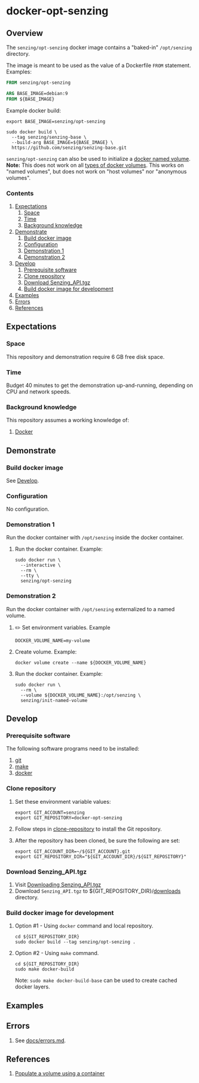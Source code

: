 # docker-opt-senzing

## Overview

The `senzing/opt-senzing` docker image contains a "baked-in" `/opt/senzing` directory.

The image is meant to be used as the value of a Dockerfile `FROM` statement. Examples:

```Dockerfile
FROM senzing/opt-senzing
```

```Dockerfile
ARG BASE_IMAGE=debian:9
FROM ${BASE_IMAGE}
```

Example docker build:

```console
export BASE_IMAGE=senzing/opt-senzing

sudo docker build \
  --tag senzing/senzing-base \
  --build-arg BASE_IMAGE=${BASE_IMAGE} \
  https://github.com/senzing/senzing-base.git
```

`senzing/opt-senzing` can also be used to initialize a
[docker named volume](https://docs.docker.com/storage/volumes/).
**Note:**
This does not work on all [types of docker volumes](https://success.docker.com/article/different-types-of-volumes).
This works on "named volumes", but does not work on "host volumes" nor "anonymous volumes".

### Contents

1. [Expectations](#expectations)
    1. [Space](#space)
    1. [Time](#time)
    1. [Background knowledge](#background-knowledge)
1. [Demonstrate](#demonstrate)
    1. [Build docker image](#build-docker-image)
    1. [Configuration](#configuration)
    1. [Demonstration 1](#demonstration-1)
    1. [Demonstration 2](#demonstration-2)
1. [Develop](#develop)
    1. [Prerequisite software](#prerequisite-software)
    1. [Clone repository](#clone-repository)
    1. [Download Senzing_API.tgz](#download-senzing_apitgz)
    1. [Build docker image for development](#build-docker-image-for-development)
1. [Examples](#examples)
1. [Errors](#errors)
1. [References](#references)

## Expectations

### Space

This repository and demonstration require 6 GB free disk space.

### Time

Budget 40 minutes to get the demonstration up-and-running, depending on CPU and network speeds.

### Background knowledge

This repository assumes a working knowledge of:

1. [Docker](https://github.com/Senzing/knowledge-base/blob/master/WHATIS/docker.md)

## Demonstrate

### Build docker image

See [Develop](#develop).

### Configuration

No configuration.

### Demonstration 1

Run the docker container with `/opt/senzing` inside the docker container.

1. Run the docker container.  Example:

    ```console
    sudo docker run \
      --interactive \
      --rm \
      --tty \
      senzing/opt-senzing
    ```

### Demonstration 2

Run the docker container with `/opt/senzing` externalized to a named volume.

1. :pencil2: Set environment variables.  Example

    ```console
    DOCKER_VOLUME_NAME=my-volume
    ```

1. Create volume.  Example:

    ```console
    docker volume create --name ${DOCKER_VOLUME_NAME}
    ```

1. Run the docker container.  Example:

    ```console
    sudo docker run \
      --rm \
      --volume ${DOCKER_VOLUME_NAME}:/opt/senzing \
      senzing/init-named-volume
    ```

## Develop

### Prerequisite software

The following software programs need to be installed:

1. [git](https://github.com/Senzing/knowledge-base/blob/master/HOWTO/install-git.md)
1. [make](https://github.com/Senzing/knowledge-base/blob/master/HOWTO/install-make.md)
1. [docker](https://github.com/Senzing/knowledge-base/blob/master/HOWTO/install-docker.md)

### Clone repository

1. Set these environment variable values:

    ```console
    export GIT_ACCOUNT=senzing
    export GIT_REPOSITORY=docker-opt-senzing
    ```

1. Follow steps in [clone-repository](https://github.com/Senzing/knowledge-base/blob/master/HOWTO/clone-repository.md) to install the Git repository.

1. After the repository has been cloned, be sure the following are set:

    ```console
    export GIT_ACCOUNT_DIR=~/${GIT_ACCOUNT}.git
    export GIT_REPOSITORY_DIR="${GIT_ACCOUNT_DIR}/${GIT_REPOSITORY}"
    ```

### Download Senzing_API.tgz

1. Visit [Downloading Senzing_API.tgz](https://github.com/Senzing/knowledge-base/blob/master/HOWTO/create-senzing-dir.md#downloading-senzing_apitgz)
1. Download `Senzing_API.tgz` to ${GIT_REPOSITORY_DIR}/[downloads](./downloads) directory.

### Build docker image for development

1. Option #1 - Using `docker` command and local repository.

    ```console
    cd ${GIT_REPOSITORY_DIR}
    sudo docker build --tag senzing/opt-senzing .
    ```

1. Option #2 - Using `make` command.

    ```console
    cd ${GIT_REPOSITORY_DIR}
    sudo make docker-build
    ```

    Note: `sudo make docker-build-base` can be used to create cached docker layers.

## Examples

## Errors

1. See [docs/errors.md](docs/errors.md).

## References

1. [Populate a volume using a container](https://docs.docker.com/storage/volumes/#populate-a-volume-using-a-container)
